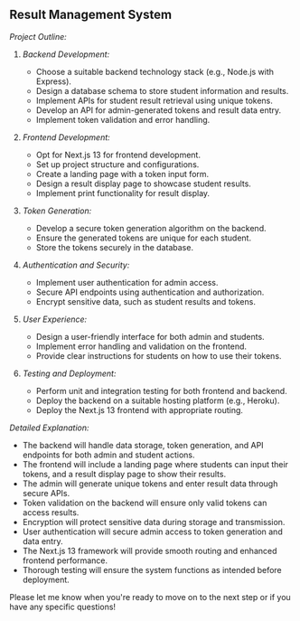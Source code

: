 ## Result Management System

*Project Outline:*
1. *Backend Development:*
   - Choose a suitable backend technology stack (e.g., Node.js with Express).
   - Design a database schema to store student information and results.
   - Implement APIs for student result retrieval using unique tokens.
   - Develop an API for admin-generated tokens and result data entry.
   - Implement token validation and error handling.

2. *Frontend Development:*
   - Opt for Next.js 13 for frontend development.
   - Set up project structure and configurations.
   - Create a landing page with a token input form.
   - Design a result display page to showcase student results.
   - Implement print functionality for result display.

3. *Token Generation:*
   - Develop a secure token generation algorithm on the backend.
   - Ensure the generated tokens are unique for each student.
   - Store the tokens securely in the database.

4. *Authentication and Security:*
   - Implement user authentication for admin access.
   - Secure API endpoints using authentication and authorization.
   - Encrypt sensitive data, such as student results and tokens.

5. *User Experience:*
   - Design a user-friendly interface for both admin and students.
   - Implement error handling and validation on the frontend.
   - Provide clear instructions for students on how to use their tokens.

6. *Testing and Deployment:*
   - Perform unit and integration testing for both frontend and backend.
   - Deploy the backend on a suitable hosting platform (e.g., Heroku).
   - Deploy the Next.js 13 frontend with appropriate routing.

*Detailed Explanation:*
- The backend will handle data storage, token generation, and API endpoints for both admin and student actions.
- The frontend will include a landing page where students can input their tokens, and a result display page to show their results.
- The admin will generate unique tokens and enter result data through secure APIs.
- Token validation on the backend will ensure only valid tokens can access results.
- Encryption will protect sensitive data during storage and transmission.
- User authentication will secure admin access to token generation and data entry.
- The Next.js 13 framework will provide smooth routing and enhanced frontend performance.
- Thorough testing will ensure the system functions as intended before deployment.

Please let me know when you're ready to move on to the next step or if you have any specific questions!
